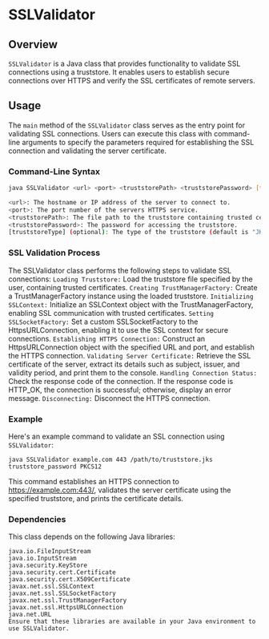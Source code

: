 # SSLValidator

## Overview

`SSLValidator` is a Java class that provides functionality to validate SSL connections using a truststore. It enables users to establish secure connections over HTTPS and verify the SSL certificates of remote servers.

## Usage

The `main` method of the `SSLValidator` class serves as the entry point for validating SSL connections. Users can execute this class with command-line arguments to specify the parameters required for establishing the SSL connection and validating the server certificate.

### Command-Line Syntax

```sh
java SSLValidator <url> <port> <truststorePath> <truststorePassword> [truststoreType]

<url>: The hostname or IP address of the server to connect to.
<port>: The port number of the servers HTTPS service.
<truststorePath>: The file path to the truststore containing trusted certificates.
<truststorePassword>: The password for accessing the truststore.
[truststoreType] (optional): The type of the truststore (default is "JKS").
```
### SSL Validation Process
The SSLValidator class performs the following steps to validate SSL connections:
`Loading Truststore:` Load the truststore file specified by the user, containing trusted certificates.
`Creating TrustManagerFactory:` Create a TrustManagerFactory instance using the loaded truststore.
`Initializing SSLContext:` Initialize an SSLContext object with the TrustManagerFactory, enabling SSL communication with trusted certificates.
`Setting SSLSocketFactory:` Set a custom SSLSocketFactory to the HttpsURLConnection, enabling it to use the SSL context for secure connections.
`Establishing HTTPS Connection:` Construct an HttpsURLConnection object with the specified URL and port, and establish the HTTPS connection.
`Validating Server Certificate:` Retrieve the SSL certificate of the server, extract its details such as subject, issuer, and validity period, and print them to the console.
`Handling Connection Status:` Check the response code of the connection. If the response code is HTTP_OK, the connection is successful; otherwise, display an error message.
`Disconnecting:` Disconnect the HTTPS connection.
### Example
Here's an example command to validate an SSL connection using `SSLValidator`:
```
java SSLValidator example.com 443 /path/to/truststore.jks truststore_password PKCS12
```
This command establishes an HTTPS connection to https://example.com:443/, validates the server certificate using the specified truststore, and prints the certificate details.

### Dependencies
This class depends on the following Java libraries:
```
java.io.FileInputStream
java.io.InputStream
java.security.KeyStore
java.security.cert.Certificate
java.security.cert.X509Certificate
javax.net.ssl.SSLContext
javax.net.ssl.SSLSocketFactory
javax.net.ssl.TrustManagerFactory
javax.net.ssl.HttpsURLConnection
java.net.URL
Ensure that these libraries are available in your Java environment to use SSLValidator.

